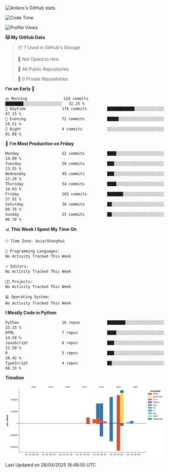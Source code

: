 <!-- ![Anlans's GitHub stats](https://github-readme-stats.vercel.app/api?username=Anlans) -->
![Anlans's GitHub stats](https://github-readme-stats.vercel.app/api?username=Anlans&rank_icon=github)

<!--START_SECTION:waka-->
![Code Time](http://img.shields.io/badge/Code%20Time-0%20secs-blue)

![Profile Views](http://img.shields.io/badge/Profile%20Views-0-blue)

**🐱 My GitHub Data** 

> 📦 ? Used in GitHub's Storage 
 > 
> 🚫 Not Opted to Hire
 > 
> 📜 46 Public Repositories 
 > 
> 🔑 0 Private Repositories 
 > 
**I'm an Early 🐤** 

```text
🌞 Morning                119 commits         ████████░░░░░░░░░░░░░░░░░   32.25 % 
🌆 Daytime                174 commits         ████████████░░░░░░░░░░░░░   47.15 % 
🌃 Evening                72 commits          █████░░░░░░░░░░░░░░░░░░░░   19.51 % 
🌙 Night                  4 commits           ░░░░░░░░░░░░░░░░░░░░░░░░░   01.08 % 
```
📅 **I'm Most Productive on Friday** 

```text
Monday                   52 commits          ████░░░░░░░░░░░░░░░░░░░░░   14.09 % 
Tuesday                  50 commits          ███░░░░░░░░░░░░░░░░░░░░░░   13.55 % 
Wednesday                49 commits          ███░░░░░░░░░░░░░░░░░░░░░░   13.28 % 
Thursday                 54 commits          ████░░░░░░░░░░░░░░░░░░░░░   14.63 % 
Friday                   103 commits         ███████░░░░░░░░░░░░░░░░░░   27.91 % 
Saturday                 36 commits          ██░░░░░░░░░░░░░░░░░░░░░░░   09.76 % 
Sunday                   25 commits          ██░░░░░░░░░░░░░░░░░░░░░░░   06.78 % 
```


📊 **This Week I Spent My Time On** 

```text
🕑︎ Time Zone: Asia/Shanghai

💬 Programming Languages: 
No Activity Tracked This Week

🔥 Editors: 
No Activity Tracked This Week

🐱‍💻 Projects: 
No Activity Tracked This Week

💻 Operating System: 
No Activity Tracked This Week
```

**I Mostly Code in Python** 

```text
Python                   16 repos            ████████░░░░░░░░░░░░░░░░░   33.33 % 
HTML                     7 repos             ████░░░░░░░░░░░░░░░░░░░░░   14.58 % 
JavaScript               6 repos             ███░░░░░░░░░░░░░░░░░░░░░░   12.50 % 
R                        5 repos             ███░░░░░░░░░░░░░░░░░░░░░░   10.42 % 
TypeScript               4 repos             ██░░░░░░░░░░░░░░░░░░░░░░░   08.33 % 
```



**Timeline**

![Lines of Code chart](https://raw.githubusercontent.com/Anlans/Anlans/main/assets/bar_graph.png)


 Last Updated on 28/04/2025 18:48:55 UTC
<!--END_SECTION:waka-->
